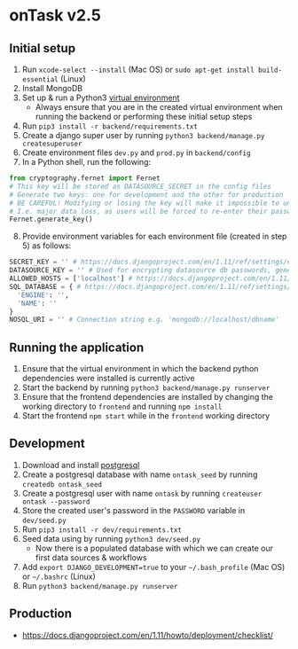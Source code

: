 # onTask v2.5

## Initial setup
1. Run `xcode-select --install` (Mac OS) or `sudo apt-get install build-essential` (Linux)
2. Install MongoDB
3. Set up & run a Python3 [virtual environment](https://packaging.python.org/guides/installing-using-pip-and-virtualenv/)
    - Always ensure that you are in the created virtual environment when running the backend or performing these initial setup steps
4. Run `pip3 install -r backend/requirements.txt`
5. Create a django super user by running `python3 backend/manage.py createsuperuser`
6. Create environment files `dev.py` and `prod.py` in `backend/config`
7. In a Python shell, run the following:
```python
from cryptography.fernet import Fernet
# This key will be stored as DATASOURCE_SECRET in the config files
# Generate two keys: one for development and the other for production
# BE CAREFUL! Modifying or losing the key will make it impossible to unencrypt any datasource db passwords stored
# I.e. major data loss, as users will be forced to re-enter their passwords for every data source
Fernet.generate_key()
```
8. Provide environment variables for each environment file (created in step 5) as follows:
```python
SECRET_KEY = '' # https://docs.djangoproject.com/en/1.11/ref/settings/#secret-key
DATASOURCE_KEY = '' # Used for encrypting datasource db passwords, generated in step 6
ALLOWED_HOSTS = ['localhost'] # https://docs.djangoproject.com/en/1.11/ref/settings/#allowed-hosts
SQL_DATABASE = { # https://docs.djangoproject.com/en/1.11/ref/settings/#databases
  'ENGINE': '',
  'NAME': ''
}
NOSQL_URI = '' # Connection string e.g. 'mongodb://localhost/dbname'
```

## Running the application
1. Ensure that the virtual environment in which the backend python dependencies were installed is currently active
2. Start the backend by running `python3 backend/manage.py runserver`
3. Ensure that the frontend dependencies are installed by changing the working directory to `frontend` and running `npm install`
4. Start the frontend `npm start` while in the `frontend` working directory

## Development
1. Download and install [postgresql](https://www.postgresql.org/)
2. Create a postgresql database with name `ontask_seed` by running `createdb ontask_seed`
3. Create a postgresql user with name `ontask` by running `createuser ontask --password`
4. Store the created user's password in the `PASSWORD` variable in `dev/seed.py`
5. Run `pip3 install -r dev/requirements.txt`
6. Seed data using by running `python3 dev/seed.py`
    - Now there is a populated database with which we can create our first data sources & workflows
7. Add `export DJANGO_DEVELOPMENT=true` to your `~/.bash_profile` (Mac OS) or `~/.bashrc` (Linux)
8. Run `python3 backend/manage.py runserver`

## Production
- https://docs.djangoproject.com/en/1.11/howto/deployment/checklist/